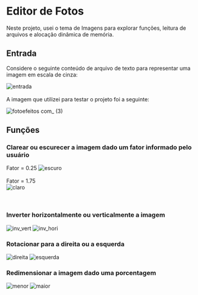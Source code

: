 # Editor de Fotos
Neste projeto, usei o tema de Imagens para explorar funções, leitura de arquivos e alocação dinâmica de memória. 

## Entrada
Considere o seguinte conteúdo de arquivo de texto para representar uma imagem em escala de cinza:

![entrada](https://user-images.githubusercontent.com/100383925/211177101-a411a9c2-7af7-48fe-88ab-f1442e23a8e3.jpg)
<br />
<br />
A imagem que utilizei para testar o projeto foi a seguinte:

![fotoefeitos com_ (3)](https://user-images.githubusercontent.com/100383925/211177807-e7baf259-604d-4ab2-9f89-e0ae56143636.jpg)

## Funções
### Clarear ou escurecer a imagem dado um fator informado pelo usuário <br />
Fator = 0.25
![escuro](https://user-images.githubusercontent.com/100383925/211177960-01b904cb-dbc5-491d-8042-8808f7aecf8e.jpg)
<br />
<br />
Fator = 1.75
<br />
![claro](https://user-images.githubusercontent.com/100383925/211177889-12da7681-d2e2-4db8-a3e4-f5f3800f48b0.jpg)

<br />

 ### Inverter horizontalmente ou verticalmente a imagem
 ![inv_vert](https://user-images.githubusercontent.com/100383925/212217913-27f90b48-51ed-4299-86e4-434cbfaf58f0.jpg)
![inv_hori](https://user-images.githubusercontent.com/100383925/212217915-fd1ecf78-75a2-4408-b0e8-a9ac04185385.jpg)

### Rotacionar para a direita ou a esquerda
![direita](https://user-images.githubusercontent.com/100383925/212217908-31621cee-f116-4185-966d-01bfb8742531.jpg)
![esquerda](https://user-images.githubusercontent.com/100383925/212217911-af205ab4-018b-4126-b7ad-839b177b8e0d.jpg)

### Redimensionar a imagem dado uma porcentagem
![menor](https://user-images.githubusercontent.com/100383925/212218457-7d5a2890-5d00-4ada-ac44-6e98b5d0c8b0.jpg)
![maior](https://user-images.githubusercontent.com/100383925/212218455-f21537bf-6699-4aee-8c3d-3367d108b972.jpg)
